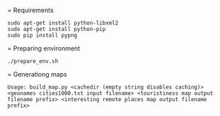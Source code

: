 = Requirements
```
sudo apt-get install python-libxml2
sudo apt-get install python-pip
sudo pip install pypng
```

= Preparing environment
```
./prepare_env.sh
```

= Generationg maps
```
Usage: build_map.py <cachedir (empty string disables caching)> <geonames cities1000.txt input filename> <touristiness map output filename prefix> <interesting remote places map output filename prefix>
```
